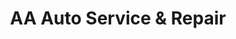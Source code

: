 ---
title: "AA Auto Service & Repair"
url: /auckland/aa-auto-service-und-repair/
shop: Autowerkstatt
---